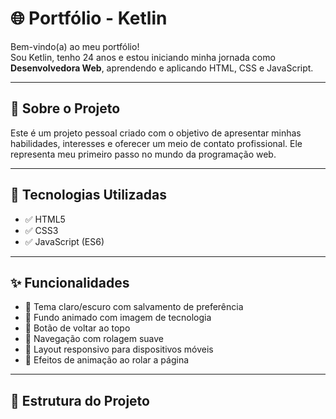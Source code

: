 # 🌐 Portfólio - Ketlin

Bem-vindo(a) ao meu portfólio!  
Sou Ketlin, tenho 24 anos e estou iniciando minha jornada como **Desenvolvedora Web**, aprendendo e aplicando HTML, CSS e JavaScript.



---

## 🧾 Sobre o Projeto

Este é um projeto pessoal criado com o objetivo de apresentar minhas habilidades, interesses e oferecer um meio de contato profissional. Ele representa meu primeiro passo no mundo da programação web.

---

## 🚀 Tecnologias Utilizadas

- ✅ HTML5
- ✅ CSS3
- ✅ JavaScript (ES6)

---

## ✨ Funcionalidades

- 🌙 Tema claro/escuro com salvamento de preferência
- 🔁 Fundo animado com imagem de tecnologia
- 🔼 Botão de voltar ao topo
- 🧭 Navegação com rolagem suave
- 📱 Layout responsivo para dispositivos móveis
- 🎨 Efeitos de animação ao rolar a página

---

## 📁 Estrutura do Projeto

